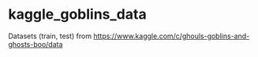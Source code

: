 # kaggle_goblins_data
Datasets (train, test) from https://www.kaggle.com/c/ghouls-goblins-and-ghosts-boo/data
